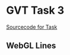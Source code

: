 # GVT Task 3
[Sourcecode for Task](https://raw.githubusercontent.com/hendrikp/scratchpad/gh-pages/gvt/gvt3.md)

## WebGL Lines
<canvas id="wgl" width="512" height="512"></canvas>

<script id="wgl_vertex" type="nojs">
attribute vec4 pos;
attribute vec4 col;
varying vec4 vColor;
void main()
{
  vColor = col;
  gl_Position = pos;
}
</script>

<script id="wgl_fragment" type="nojs">
precision mediump float;
varying vec4 vColor;
void main()
{
  gl_FragColor = vColor;
  //gl_FragColor = vec4(0, 0, 0, 1); // black
  //gl_FragColor = vec4(0.22, 1, 0.07, 1); // neon
}
</script>

<script>
// resize helper from https://webgl2fundamentals.org/webgl/resources/webgl-utils.js
function resizeCanvasToDisplaySize(canvas, multiplier) {
  multiplier = multiplier || 1;
  const width  = canvas.clientWidth  * multiplier | 0;
  const height = canvas.clientHeight * multiplier | 0;
  if (canvas.width !== width ||  canvas.height !== height) {
      canvas.width  = width;
      canvas.height = height;
      return true;
  }
  return false;
}
  
// Compile shader
var _shaders = [];
function getShader(gl, type, id)
{
  var source = document.getElementById(id).text;
  var shader = gl.createShader(type);
  gl.shaderSource(shader, source);
  gl.compileShader(shader);

  if (!gl.getShaderParameter(shader, gl.COMPILE_STATUS))
  {
    console.log(gl.getShaderInfoLog(shader));
  }
  else
  {
    _shaders.push(shader);
    return shader;
  }
}

// link program
function initProgram(gl)
{
  var program = gl.createProgram();
  
  _shaders.forEach(element => gl.attachShader(program, element));
  
  gl.linkProgram(program);

  if (!gl.getProgramParameter(program, gl.LINK_STATUS))
  {
    console.log(gl.getProgramInfoLog(program));
  }
  else
  {
    return program;
  }
}

// color conversion for gradient (based on: https://axonflux.com/handy-rgb-to-hsl-and-rgb-to-hsv-color-model-c)
function hsv2rgb(h, s, v) {
    var r, g, b, i, f, p, q, t;

    i = Math.floor(h * 6);
    f = h * 6 - i;
    p = v * (1 - s);
    q = v * (1 - f * s);
    t = v * (1 - (1 - f) * s);
    switch (i % 6) {
        case 0: r = v, g = t, b = p; break;
        case 1: r = q, g = v, b = p; break;
        case 2: r = p, g = v, b = t; break;
        case 3: r = p, g = q, b = v; break;
        case 4: r = t, g = p, b = v; break;
        case 5: r = v, g = p, b = q; break;
    }
    return [r, g, b];
}

// generate data
function generateSpiral()
{
  var positions = [];
  var indices = [];
  var colors = [];
  
  // generate data (spiral)
  var a = 0.003; // space offset
  var b = 0.03; // space angle per rotation factor
  var angleScale = 0.1; // angle scale per point
  var rotations = 5; // 5 rotations
  var pi2 = 2 * Math.PI;
  
  var pointsPerRotation = Math.ceil( pi2 / angleScale );
  var pointsTotal = Math.ceil( rotations * pointsPerRotation );
  var origins = pointsTotal - pointsPerRotation; // one less rotation
  
  for (var i = 0; i <= pointsTotal; ++i)
  {
    var angle = i * angleScale;
    var rotation = angle / pi2;
    
    var radius = a + b * rotation * rotation;
    positions.push( radius * Math.cos(angle), radius * Math.sin(angle) );
    
    var gradientHue = (i % (pointsPerRotation+1)) / pointsPerRotation;
    var gradientValue = i / pointsTotal;
    var saturation = 0.9;
    var alpha = (Math.floor(rotation) % 2) == 0 ? 0.1 : 1.0;
    
    // hsv based gradient
    var c = hsv2rgb(gradientHue, saturation, gradientValue);
    colors.push(c[0], c[1], c[2], alpha);
    
    // still generate triangles?
    if (i < origins)
    {
      // fully filled
      indices.push( i, i+pointsPerRotation, i+1);
      indices.push( i, i+pointsPerRotation-1, i+pointsPerRotation);

      // or checkered
      /*
      if (i % 2 == 0) // even (two point this rotation)
      {
        indices.push( i, i+pointsPerRotation, i+1);
      }
      else // odd (one points this rotation)
      {
        indices.push( i, i+pointsPerRotation-1, i+pointsPerRotation);
      }
      */
    }
  }
  
  return { v: positions, i: indices, c: colors };
}

// init context
function initContext(id)
{
  var _canvas = document.getElementById(id);
  var gl = _canvas.getContext("webgl", {antialias: true});
  
  if (gl)
  {
    var vs = getShader(gl, gl.VERTEX_SHADER, "wgl_vertex");
    var fs = getShader(gl, gl.FRAGMENT_SHADER, "wgl_fragment");
    
    var program = initProgram(gl);
    
    // prepare canvas
    gl.useProgram(program);
    gl.clearColor(1, 1, 1, 1); // white
    gl.clear(gl.COLOR_BUFFER_BIT);
    resizeCanvasToDisplaySize(gl.canvas);
    gl.viewport(0, 0, gl.canvas.width, gl.canvas.height);
  
    // prepare attributes of shaders
    var posAttribute = gl.getAttribLocation(program, "pos");
    var colAttribute = gl.getAttribLocation(program, "col");

    // generate data
    var shape = generateSpiral();
    
    // store vertices
    var pBuffer = gl.createBuffer();
    gl.bindBuffer(gl.ARRAY_BUFFER, pBuffer);
    gl.bufferData(gl.ARRAY_BUFFER, new Float32Array(shape.v), gl.STATIC_DRAW);
    
    // store indices
    var iBuffer = gl.createBuffer();
    gl.bindBuffer(gl.ELEMENT_ARRAY_BUFFER, iBuffer);
    gl.bufferData(gl.ELEMENT_ARRAY_BUFFER, new Uint16Array(shape.i), gl.STATIC_DRAW);
    
    // store colors
    var cBuffer = gl.createBuffer();
    gl.bindBuffer(gl.ARRAY_BUFFER, cBuffer);
    gl.bufferData(gl.ARRAY_BUFFER, new Float32Array(shape.c), gl.STATIC_DRAW);

    // method to draw (task 2)
    function drawLineStrip()
    {
      gl.bindBuffer(gl.ARRAY_BUFFER, pBuffer);
      gl.enableVertexAttribArray(posAttribute);
      gl.vertexAttribPointer(posAttribute, 2, gl.FLOAT, false, 0, 0);
      gl.drawArrays(gl.LINE_STRIP, 0, shape.v.length / 2);
    }
    
    // method to draw (task 3)
    function performTask()
    {
      // vertices
      gl.bindBuffer(gl.ARRAY_BUFFER, pBuffer);
      gl.enableVertexAttribArray(posAttribute);
      gl.vertexAttribPointer(posAttribute, 2, gl.FLOAT, false, 0, 0);
      
      // colors
      gl.bindBuffer(gl.ARRAY_BUFFER, cBuffer);
      gl.enableVertexAttribArray(colAttribute);
      gl.vertexAttribPointer(colAttribute, 4, gl.FLOAT, false, 0, 0);
      
      // indices
      gl.bindBuffer(gl.ELEMENT_ARRAY_BUFFER, iBuffer);
      
      // draw triangles based on indices
      gl.drawElements(gl.TRIANGLES, shape.i.length, gl.UNSIGNED_SHORT, 0);
    }
    
    return { performTask: performTask };
  }
}

initContext("wgl").performTask();
</script>
